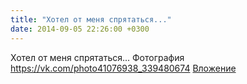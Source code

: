 ```yaml
---
title: "Хотел от меня спрятаться..."
date: 2014-09-05 22:26:00 +0300
---
```


Хотел от меня спрятаться...
Фотография
<a class="vk-attach" href="https://vk.com/photo41076938_339480674">https://vk.com/photo41076938_339480674</a>
<a class="vk-attach" href="https://vk.com/photo41076938_339480674">Вложение</a>
